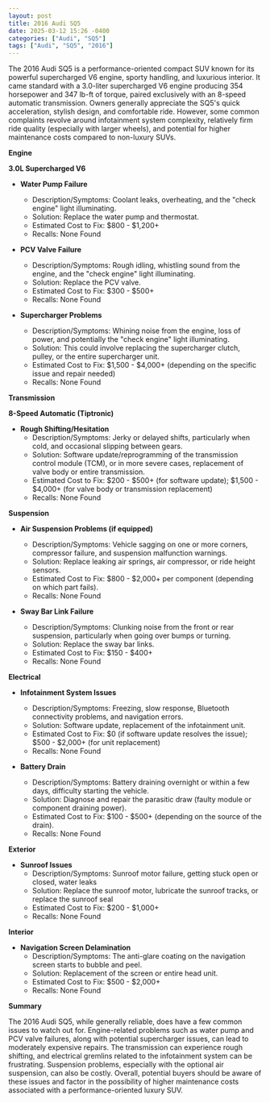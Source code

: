 ```yaml
---
layout: post
title: 2016 Audi SQ5
date: 2025-03-12 15:26 -0400
categories: ["Audi", "SQ5"]
tags: ["Audi", "SQ5", "2016"]
---
```

The 2016 Audi SQ5 is a performance-oriented compact SUV known for its powerful supercharged V6 engine, sporty handling, and luxurious interior. It came standard with a 3.0-liter supercharged V6 engine producing 354 horsepower and 347 lb-ft of torque, paired exclusively with an 8-speed automatic transmission. Owners generally appreciate the SQ5's quick acceleration, stylish design, and comfortable ride. However, some common complaints revolve around infotainment system complexity, relatively firm ride quality (especially with larger wheels), and potential for higher maintenance costs compared to non-luxury SUVs.

**Engine**

**3.0L Supercharged V6**

*   **Water Pump Failure**
    *   Description/Symptoms: Coolant leaks, overheating, and the "check engine" light illuminating.
    *   Solution: Replace the water pump and thermostat.
    *   Estimated Cost to Fix: $800 - $1,200+
    * Recalls: None Found

*   **PCV Valve Failure**
    * Description/Symptoms: Rough idling, whistling sound from the engine, and the "check engine" light illuminating.
    * Solution: Replace the PCV valve.
    * Estimated Cost to Fix: $300 - $500+
    * Recalls: None Found

*   **Supercharger Problems**
    *   Description/Symptoms: Whining noise from the engine, loss of power, and potentially the "check engine" light illuminating.
    *   Solution: This could involve replacing the supercharger clutch, pulley, or the entire supercharger unit.
    *   Estimated Cost to Fix: $1,500 - $4,000+ (depending on the specific issue and repair needed)
    *   Recalls: None Found

**Transmission**

**8-Speed Automatic (Tiptronic)**

*   **Rough Shifting/Hesitation**
    *   Description/Symptoms: Jerky or delayed shifts, particularly when cold, and occasional slipping between gears.
    *   Solution: Software update/reprogramming of the transmission control module (TCM), or in more severe cases, replacement of valve body or entire transmission.
    *   Estimated Cost to Fix: $200 - $500+ (for software update); $1,500 - $4,000+ (for valve body or transmission replacement)
    *   Recalls: None Found

**Suspension**

*   **Air Suspension Problems (if equipped)**
    *   Description/Symptoms: Vehicle sagging on one or more corners, compressor failure, and suspension malfunction warnings.
    *   Solution: Replace leaking air springs, air compressor, or ride height sensors.
    *   Estimated Cost to Fix: $800 - $2,000+ per component (depending on which part fails).
    * Recalls: None Found

*   **Sway Bar Link Failure**
    *   Description/Symptoms: Clunking noise from the front or rear suspension, particularly when going over bumps or turning.
    *   Solution: Replace the sway bar links.
    *   Estimated Cost to Fix: $150 - $400+
    * Recalls: None Found

**Electrical**

*   **Infotainment System Issues**
    *   Description/Symptoms: Freezing, slow response, Bluetooth connectivity problems, and navigation errors.
    *   Solution: Software update, replacement of the infotainment unit.
    *   Estimated Cost to Fix: $0 (if software update resolves the issue); $500 - $2,000+ (for unit replacement)
    *   Recalls: None Found

*   **Battery Drain**
    *   Description/Symptoms: Battery draining overnight or within a few days, difficulty starting the vehicle.
    *   Solution: Diagnose and repair the parasitic draw (faulty module or component draining power).
    *   Estimated Cost to Fix: $100 - $500+ (depending on the source of the drain).
    * Recalls: None Found

**Exterior**

*   **Sunroof Issues**
    *   Description/Symptoms: Sunroof motor failure, getting stuck open or closed, water leaks
    *   Solution: Replace the sunroof motor, lubricate the sunroof tracks, or replace the sunroof seal
    *   Estimated Cost to Fix: $200 - $1,000+
    * Recalls: None Found

**Interior**

*   **Navigation Screen Delamination**
    *   Description/Symptoms: The anti-glare coating on the navigation screen starts to bubble and peel.
    *   Solution: Replacement of the screen or entire head unit.
    *   Estimated Cost to Fix: $500 - $2,000+
    *   Recalls: None Found

**Summary**

The 2016 Audi SQ5, while generally reliable, does have a few common issues to watch out for. Engine-related problems such as water pump and PCV valve failures, along with potential supercharger issues, can lead to moderately expensive repairs. The transmission can experience rough shifting, and electrical gremlins related to the infotainment system can be frustrating. Suspension problems, especially with the optional air suspension, can also be costly. Overall, potential buyers should be aware of these issues and factor in the possibility of higher maintenance costs associated with a performance-oriented luxury SUV.

